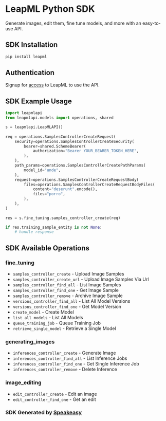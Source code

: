 # LeapML Python SDK

Generate images, edit them, fine tune models, and more with an easy-to-use API.

<!-- Start SDK Installation -->
## SDK Installation

```bash
pip install leapml
```
<!-- End SDK Installation -->

## Authentication

Signup for [access](https://www.leapml.dev/signup) to LeapML to use the API. 

## SDK Example Usage
<!-- Start SDK Example Usage -->
```python
import leapmlapi
from leapmlapi.models import operations, shared

s = leapmlapi.LeapMLAPI()
   
req = operations.SamplesControllerCreateRequest(
    security=operations.SamplesControllerCreateSecurity(
        bearer=shared.SchemeBearer(
            authorization="Bearer YOUR_BEARER_TOKEN_HERE",
        ),
    ),
    path_params=operations.SamplesControllerCreatePathParams(
        model_id="unde",
    ),
    request=operations.SamplesControllerCreateRequestBody(
        files=operations.SamplesControllerCreateRequestBodyFiles(
            content="deserunt".encode(),
            files="porro",
        ),
    ),
)
    
res = s.fine_tuning.samples_controller_create(req)

if res.training_sample_entity is not None:
    # handle response
```
<!-- End SDK Example Usage -->

<!-- Start SDK Available Operations -->
## SDK Available Operations


### fine_tuning

* `samples_controller_create` - Upload Image Samples
* `samples_controller_create_url` - Upload Image Samples Via Url
* `samples_controller_find_all` - List Image Samples
* `samples_controller_find_one` - Get Image Sample
* `samples_controller_remove` - Archive Image Sample
* `versions_controller_find_all` - List All Model Versions
* `versions_controller_find_one` - Get Model Version
* `create_model` - Create Model
* `list_all_models` - List All Models
* `queue_training_job` - Queue Training Job
* `retrieve_single_model` - Retrieve a Single Model

### generating_images

* `inferences_controller_create` - Generate Image
* `inferences_controller_find_all` - List Inference Jobs
* `inferences_controller_find_one` - Get Single Inference Job
* `inferences_controller_remove` - Delete Inference

### image_editing

* `edit_controller_create` - Edit an image
* `edit_controller_find_one` - Get an edit
<!-- End SDK Available Operations -->

### SDK Generated by [Speakeasy](https://docs.speakeasyapi.dev/docs/using-speakeasy/client-sdks)
